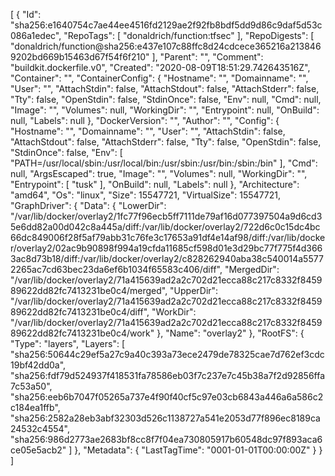 [
  {
    "Id": "sha256:e1640754c7ae44ee4516fd2129ae2f92fb8bdf5dd9d86c9daf5d53c086a1edec",
    "RepoTags": [
      "donaldrich/function:tfsec"
    ],
    "RepoDigests": [
      "donaldrich/function@sha256:e437e107c88ffc8d24cdcece365216a2138469202bd669b15463d67f54f6f210"
    ],
    "Parent": "",
    "Comment": "buildkit.dockerfile.v0",
    "Created": "2020-08-09T18:51:29.742643516Z",
    "Container": "",
    "ContainerConfig": {
      "Hostname": "",
      "Domainname": "",
      "User": "",
      "AttachStdin": false,
      "AttachStdout": false,
      "AttachStderr": false,
      "Tty": false,
      "OpenStdin": false,
      "StdinOnce": false,
      "Env": null,
      "Cmd": null,
      "Image": "",
      "Volumes": null,
      "WorkingDir": "",
      "Entrypoint": null,
      "OnBuild": null,
      "Labels": null
    },
    "DockerVersion": "",
    "Author": "",
    "Config": {
      "Hostname": "",
      "Domainname": "",
      "User": "",
      "AttachStdin": false,
      "AttachStdout": false,
      "AttachStderr": false,
      "Tty": false,
      "OpenStdin": false,
      "StdinOnce": false,
      "Env": [
        "PATH=/usr/local/sbin:/usr/local/bin:/usr/sbin:/usr/bin:/sbin:/bin"
      ],
      "Cmd": null,
      "ArgsEscaped": true,
      "Image": "",
      "Volumes": null,
      "WorkingDir": "",
      "Entrypoint": [
        "tusk"
      ],
      "OnBuild": null,
      "Labels": null
    },
    "Architecture": "amd64",
    "Os": "linux",
    "Size": 15547721,
    "VirtualSize": 15547721,
    "GraphDriver": {
      "Data": {
        "LowerDir": "/var/lib/docker/overlay2/1fc77f96ecb5ff7111de79af16d077397504a9d6cd35e6dd82a00d042c8a445a/diff:/var/lib/docker/overlay2/722d6c0c15dc4bc66dc849006f28f5af79abb31c76fe3c17653a91df4e14af98/diff:/var/lib/docker/overlay2/02ac9b90898f994a19cfda11685cf598d01e3d29bc77f775f4d3663ac8d73b18/diff:/var/lib/docker/overlay2/c828262940aba38c540014a55772265ac7cd63bec23da6ef6b1034f65583c406/diff",
        "MergedDir": "/var/lib/docker/overlay2/71a415639ad2a2c702d21ecca88c217c8332f845989622dd82fc7413231be0c4/merged",
        "UpperDir": "/var/lib/docker/overlay2/71a415639ad2a2c702d21ecca88c217c8332f845989622dd82fc7413231be0c4/diff",
        "WorkDir": "/var/lib/docker/overlay2/71a415639ad2a2c702d21ecca88c217c8332f845989622dd82fc7413231be0c4/work"
      },
      "Name": "overlay2"
    },
    "RootFS": {
      "Type": "layers",
      "Layers": [
        "sha256:50644c29ef5a27c9a40c393a73ece2479de78325cae7d762ef3cdc19bf42dd0a",
        "sha256:fdf79d524937f418531fa78586eb03f7c237e7c45b38a7f2d92856ffa7c53a50",
        "sha256:eeb6b7047f05265a737e4f90f40cf5c97e03cb6843a446a6a586c2c184ea1ffb",
        "sha256:2582a28eb3abf32303d526c1138727a541e2053d77f896ec8189ca24532c4554",
        "sha256:986d2773ae2683bf8cc8f7f04ea730805917b60548dc97f893aca6ce05e5acb2"
      ]
    },
    "Metadata": {
      "LastTagTime": "0001-01-01T00:00:00Z"
    }
  }
]
